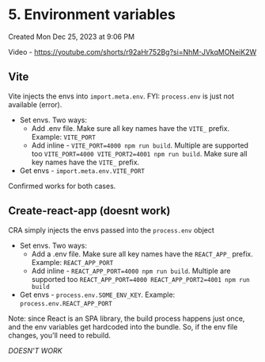 # 5. Environment variables
Created Mon Dec 25, 2023 at 9:06 PM

Video - https://youtube.com/shorts/r92aHr752Bg?si=NhM-JVkqMONeiK2W

## Vite
Vite injects the envs into `import.meta.env`.
FYI: `process.env` is just not available (error).

- Set envs. Two ways:
	- Add .env file. Make sure all key names have the `VITE_` prefix. Example: `VITE_PORT`
	- Add inline - `VITE_PORT=4000 npm run build`. Multiple are supported too `VITE_PORT=4000 VITE_PORT2=4001 npm run build`.  Make sure all key names have the `VITE_` prefix.
- Get envs - `import.meta.env.VITE_PORT`

Confirmed works for both cases.
## Create-react-app (doesnt work)
CRA simply injects the envs passed into the `process.env` object

- Set envs. Two ways:
	- Add a .env file. Make sure all key names have the `REACT_APP_` prefix. Example: `REACT_APP_PORT`
	- Add inline - `REACT_APP_PORT=4000 npm run build`. Multiple are supported too `REACT_APP_PORT=4000 REACT_APP_PORT2=4001 npm run build`
- Get envs - `process.env.SOME_ENV_KEY`. Example: `process.env.REACT_APP_PORT`

Note: since React is an SPA library, the build process happens just once, and the env variables get hardcoded into the bundle. So, if the env file changes, you'll need to rebuild.

*DOESN'T WORK*
